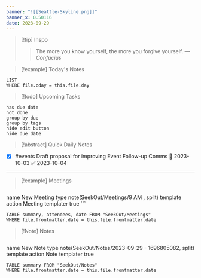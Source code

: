 ```yaml
---
banner: "![[Seattle-Skyline.png]]"
banner_x: 0.50116
date: 2023-09-29
---
```


> [!tip] Inspo
>> The more you know yourself, the more you forgive yourself.
> — <cite>Confucius</cite>


> [!example] Today's Notes
```dataview
LIST
WHERE file.cday = this.file.day
```

> [!todo] Upcoming Tasks

```tasks
has due date
not done
group by due
group by tags
hide edit button
hide due date
```

> [!abstract] Quick Daily Notes

- [x] #events  Draft proposal for improving Event Follow-up Comms 📅 2023-10-03 ✅ 2023-10-04


---

> [!example] Meetings
>  ```button
name New Meeting
type note(SeekOut/Meetings/9  AM , split) template
action Meeting
templater true ```

```dataview  
TABLE summary, attendees, date FROM "SeekOut/Meetings"  
WHERE file.frontmatter.date = this.file.frontmatter.date  
```

> [!Note]  Notes
> ```button
name New Note
type note(SeekOut/Notes/2023-09-29 - 1696805082, split) template
action Note
templater true
```dataview
TABLE summary FROM "SeekOut/Notes"  
WHERE file.frontmatter.date = this.file.frontmatter.date  
```

​